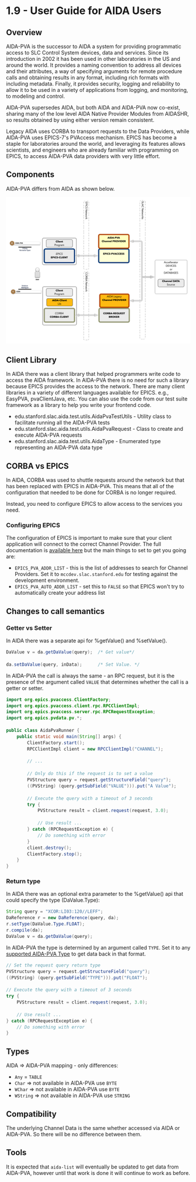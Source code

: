# 1.9 - User Guide for AIDA Users

## Overview

AIDA-PVA is the successor to AIDA a system for providing programmatic access to SLC Control System devices, data and
services. Since its introduction in 2002 it has been used in other laboratories in the US and around the world. It
provides a naming convention to address all devices and their attributes, a way of specifying arguments for remote
procedure calls and obtaining results in any format, including rich formats with including metadata. Finally, it
provides security, logging and reliability to allow it to be used in a variety of applications from logging, and
monitoring, to modeling and control.

AIDA-PVA supersedes AIDA, but both AIDA and AIDA-PVA now co-exist, sharing many of the low level AIDA Native Provider
Modules from AIDASHR, so results obtained by using either version remain consistent.

Legacy AIDA uses CORBA to transport requests to the Data Providers, while AIDA-PVA uses EPICS-7's PVAccess mechanism.
EPICS has become a staple for laboratories around the world, and leveraging its features allows scientists, and
engineers who are already familiar with programming on EPICS, to access AIDA-PVA data providers with very little effort.

## Components

AIDA-PVA differs from AIDA as shown below.

![AIDA vs AIDA-PVA](images/aida-old-and-new-simple.png)

## Client Library

In AIDA there was a client library that helped programmers write code to access the AIDA framework. In AIDA-PVA there is
no need for such a library because EPICS provides the access to the network. There are many client libraries in a
variety of different languages available for EPICS. e.g., EasyPVA, pvaClientJava, etc. You can also use the code from
our test suite framework as a library to help you write your frontend code.
- edu.stanford.slac.aida.test.utils.AidaPvaTestUtils - Utility class to facilitate running all the AIDA-PVA tests 
- edu.stanford.slac.aida.test.utils.AidaPvaRequest  - Class to create and execute AIDA-PVA requests
- edu.stanford.slac.aida.test.utils.AidaType - Enumerated type representing an AIDA-PVA data type 

## CORBA vs EPICS

In AIDA, CORBA was used to shuttle requests around the network but that has been replaced with EPICS in AIDA-PVA. This
means that all of the configuration that needed to be done for CORBA is no longer required.

Instead, you need to configure EPICS to allow access to the services you need.

### Configuring EPICS

The configuration of EPICS is important to make sure that your client application will connect to the correct Channel
Provider. The full documentation
is [available here](https://epics.anl.gov/EpicsDocumentation/AppDevManuals/ChannelAccess/cadoc_4.htm) but the main
things to set to get you going are:

- `EPICS_PVA_ADDR_LIST` - this is the list of addresses to search for Channel Providers. Set it
  to `mccdev.slac.stanford.edu` for testing against the development environment.
- `EPICS_PVA_AUTO_ADDR_LIST` - set this to `FALSE` so that EPICS won't try to automatically create your address list

## Changes to call semantics

### Getter vs Setter

In AIDA there was a separate api for %getValue() and %setValue(). 
```java
DaValue v = da.getDaValue(query);  /* Get value*/

da.setDaValue(query, inData);      /* Set Value. */
```

In AIDA-PVA the call is always the same - an RPC
request, but it is the presence of the argument called `VALUE` that determines whether the call is a getter or setter.

```java
import org.epics.pvaccess.ClientFactory;
import org.epics.pvaccess.client.rpc.RPCClientImpl;
import org.epics.pvaccess.server.rpc.RPCRequestException;
import org.epics.pvdata.pv.*;
 
public class AidaPvaRunner {
    public static void main(String[] args) {
        ClientFactory.start();
        RPCClientImpl client = new RPCClientImpl("CHANNEL");
        
        // ...
      
        // Only do this if the request is to set a value
        PVStructure query = request.getStructureField("query");
        ((PVString) (query.getSubField("VALUE"))).put("A Value");
        
        // Execute the query with a timeout of 3 seconds
        try {
            PVStructure result = client.request(request, 3.0);
 
            // Use result ...
        } catch (RPCRequestException e) {
            // Do something with error
        }
        client.destroy();
        ClientFactory.stop();
    }
}
```

### Return type

In AIDA there was an optional extra parameter to the %getValue() api that could specify the type (DaValue.Type): 
```java
String query = "XCOR:LI03:120//LEFF";
DaReference r = new DaReference(query, da);
r.setType(DaValue.Type.FLOAT);
r.compile(da);
DaValue v = da.getDaValue(query);
```
In AIDA-PVA the type is determined by an argument called `TYPE`. Set it to any [supported AIDA-PVA Type](2_4_Supported_Types.md) to get data back in that format.
```java
// Set the request query return type
PVStructure query = request.getStructureField("query");
((PVString) (query.getSubField("TYPE"))).put("FLOAT");

// Execute the query with a timeout of 3 seconds
try {
    PVStructure result = client.request(request, 3.0);

    // Use result ...
} catch (RPCRequestException e) {
    // Do something with error
}
```
## Types

AIDA => AIDA-PVA mapping - only differences:

- `Any` = `TABLE`
- `Char` => not available in AIDA-PVA use `BYTE`
- `WChar` => not available in AIDA-PVA use `BYTE`
- `WString` => not available in AIDA-PVA use `STRING`

## Compatibility

The underlying Channel Data is the same whether accessed via AIDA or AIDA-PVA. So there will be no difference between
them.

## Tools

It is expected that `aida-list` will eventually be updated to get data from AIDA-PVA, however until that work is done it will continue
to work as before.
